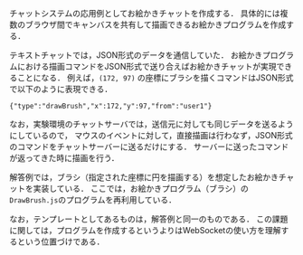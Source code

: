 チャットシステムの応用例としてお絵かきチャットを作成する．
具体的には複数のブラウザ間でキャンバスを共有して描画できるお絵かきプログラムを作成する．

テキストチャットでは，JSON形式のデータを通信していた．
お絵かきプログラムにおける描画コマンドをJSON形式で送り合えばお絵かきチャットが実現できることになる．
例えば，```(172, 97)``` の座標にブラシを描くコマンドはJSON形式で以下のように表現できる．

```
{"type":"drawBrush","x":172,"y":97,"from":"user1"}
```

なお，実験環境のチャットサーバでは，送信元に対しても同じデータを送るようにしているので，
マウスのイベントに対して，直接描画は行わなず，JSON形式のコマンドをチャットサーバーに送るだけにする．
サーバーに送ったコマンドが返ってきた時に描画を行う．

解答例では，ブラシ（指定された座標に円を描画する）を想定したお絵かきチャットを実装している．
ここでは，お絵かきプログラム（ブラシ）の```DrawBrush.js```のプログラムを再利用している．

なお，テンプレートとしてあるものは，解答例と同一のものである．
この課題に関しては，プログラムを作成するというよりはWebSocketの使い方を理解するという位置づけである．

